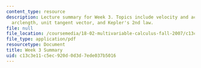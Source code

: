 ```yaml
---
content_type: resource
description: Lecture summary for Week 3. Topics include velocity and acceleration,
  arclength, unit tangent vector, and Kepler's 2nd law.
file: null
file_location: /coursemedia/18-02-multivariable-calculus-fall-2007/c13c3e11c5ec920d0d3d7ede037b5016_lec_week3.pdf
file_type: application/pdf
resourcetype: Document
title: Week 3 Summary
uid: c13c3e11-c5ec-920d-0d3d-7ede037b5016
---
```

